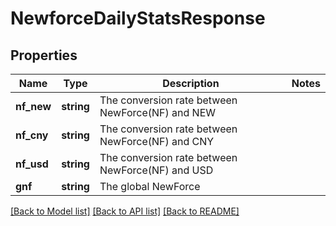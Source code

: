 # NewforceDailyStatsResponse

## Properties
Name | Type | Description | Notes
------------ | ------------- | ------------- | -------------
**nf_new** | **string** | The conversion rate between NewForce(NF) and NEW | 
**nf_cny** | **string** | The conversion rate between NewForce(NF) and CNY | 
**nf_usd** | **string** | The conversion rate between NewForce(NF) and USD | 
**gnf** | **string** | The global NewForce | 

[[Back to Model list]](../README.md#documentation-for-models) [[Back to API list]](../README.md#documentation-for-api-endpoints) [[Back to README]](../README.md)

